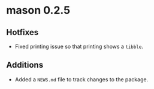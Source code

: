 # mason 0.2.5

## Hotfixes

* Fixed printing issue so that printing shows a `tibble`.

## Additions

* Added a `NEWS.md` file to track changes to the package.




